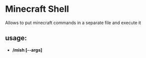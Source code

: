 # Minecraft Shell
Allows to put minecraft commands in a separate file and execute it

## usage:
* __/mish [--args] <script> [params]__
  
  executes __script.mish__ located in __.minecraft/scripts__ or __minecraft/scripts__ or __server_folder/scripts__

## syntax:
_Write your script the way you want. __/__ are optional:_
* `say HI`
* `/say HI`

_Comment you code with __#__:_  
* `# hi there!`

_Manage variables:_  
* `${variable1=variable2=...=variablen=value}`  
* /say Value is: `${variable}`
  
_Pass parameters to scripts:_  
* `/mish initArcher ${player=John}`
  
_Save flexibility with escape sequences:_  
* use `\` to escape syntax symbols like `\${word\}` and `\\` to display `\`
  
_Use `if` statement to check variable value:_  
  ```mish
  if ${isServer}
       /say This script is run by a server
   else
       /say This script is run by ${player}
   ```
   
   It's important not to put __/__ before mish pseudo-commands. The __/command__'s are treated as minecraft commands for better compatibility.
   
_Use incrementing and condition testing syntax features_:  
* ${a`+=`b}
* ${${c}`==`Hello}
* ${${d}`!=`Hello}
* ${${e}`<=`10}
* ${${f}`>=`10}
* ${${g}`<`5}
* ${${h}`>`5}
   
_Use `while` statement to create loops:_  
  ```mish
  ${i=0}
  while ${${i}<10}
       /say I = ${i}
       ${i+=1}
   ```
   
_Use `print` command to send message to the one who executed the command:_  
* `print This is my message`

_And `log` to send message to the server:_  
* `log ${player} has just executed the command`

## built-ins:
* __player__

  The name of the one who executed the command

* __isServer__

  True if the command has been executed within the physical the server
  
## server-side:
If server supports __mish__ then calling __/mish__ within the client side will execute 
scripts located in __server_folder/scripts__. This can be used to create rpg presets and so on.

If an operator calls __/mish script__ then the server will firstly search for __op_script.mish__ and if there's no such file the server will seach for __script.mish__. Non-op players are not able to execute __op\___ files.

Any command inside a script is executed by actual server game object, so take care of what you allow players to execute there.

## params:
* __--raw__

  executes script commands with mish syntax parsing disabled.
 
* __--max-loop-depth n__

  sets maximum amount of code repeats inside loops. That's because if you get an infinite loop somehow
  you won't be able to stop it via minecraft console
  
* __--noop__

  Forces mish to execute non-operator scripts if called by an operator.
  
